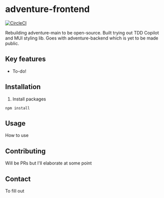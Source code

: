 # adventure-frontend

[![CircleCI](https://dl.circleci.com/status-badge/img/gh/Slayare/adventure-frontend/tree/main.svg?style=svg)](https://dl.circleci.com/status-badge/redirect/gh/Slayare/adventure-frontend/tree/main)

Rebuilding adventure-main to be open-source. Built trying out TDD Copilot and MUI styling lib. Goes with adventure-backend which is yet to be made public.

## Key features

- To-do!

## Installation

1. Install packages

```
npm install
```

## Usage

How to use

## Contributing

Will be PRs but I'll elaborate at some point

## Contact

To fill out

